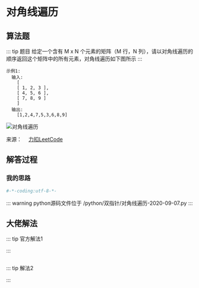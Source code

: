 # 对角线遍历

## 算法题

::: tip 题目
给定一个含有 M x N 个元素的矩阵（M 行，N 列），请以对角线遍历的顺序返回这个矩阵中的所有元素，对角线遍历如下图所示
:::

~~~
示例1:
  输入:
    [
    [ 1, 2, 3 ],
    [ 4, 5, 6 ],
    [ 7, 8, 9 ]
    ]
  输出:
    [1,2,4,7,5,3,6,8,9]
~~~

![对角线遍历](../imgs/diagonal_traverse.png)

来源：&emsp; [力扣LeetCode](https://leetcode-cn.com/leetbook/read/array-and-string/cuxq3/)


##  解答过程

### 我的思路




```python
#-*-coding:utf-8-*-

```


::: warning python源码文件位于
/python/双指针/对角线遍历-2020-09-07.py
:::

##  大佬解法

::: tip 官方解法1

:::

```python


```


::: tip 解法2

:::

```python

```


